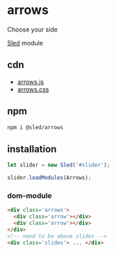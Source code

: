 # arrows
Choose your side

[Sled](https://github.com/sledjs/sled) module

## cdn
* [arrows.js](https://unpkg.com/@sled/arrows/lib/arrows)
* [arrows.css](https://unpkg.com/@sled/arrows/lib/arrows.css)

## npm
```sh
npm i @sled/arrows
```

## installation
```js
let slider = new Sled('#slider');

slider.loadModules(Arrows);
```
### dom-module
```html
<div class='arrows'>
  <div class='arrow'></div>
  <div class='arrow'></div>
</div>
<!-- need to be above slides -->
<div class='slides'> ... </div>
```
